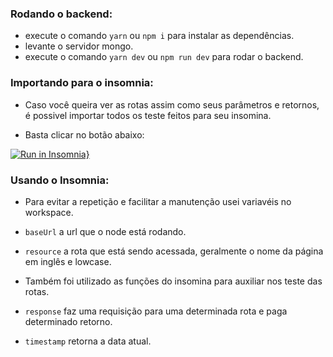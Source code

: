 ### Rodando o backend:
- execute o comando `yarn` ou `npm i` para instalar as dependências.
- levante o servidor mongo.
- execute o comando `yarn dev` ou `npm run dev` para rodar o backend.

### Importando para o insomnia:
- Caso você queira ver as rotas assim como seus parâmetros e retornos, é possivel importar
todos os teste feitos para seu insomina.

- Basta clicar no botão abaixo:

[![Run in Insomnia}](https://insomnia.rest/images/run.svg)](https://insomnia.rest/run/?label=Darya&uri=https%3A%2F%2Fgithub.com%2FAinertec%2Fdarya%2Fedit%2Fingredients%2Fbackend%2FInsomnia_2020-07-30.json)

### Usando o Insomnia:

- Para evitar a repetição e facilitar a manutenção usei variavéis no workspace.

- `baseUrl` a url que o node está rodando.

- `resource` a rota que está sendo acessada, geralmente o nome da página em inglês e lowcase.

- Também foi utilizado as funções do insomina para auxiliar nos teste das rotas.

- `response` faz uma requisição para uma determinada rota e paga determinado retorno.

- `timestamp` retorna a data atual.
